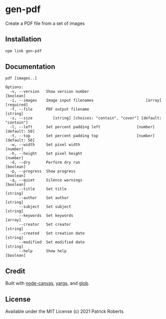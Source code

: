 # gen-pdf

Create a PDF file from a set of images

## Installation

```sh
npm link gen-pdf
```

## Documentation

```
pdf [images..]

Options:
  -v, --version   Show version number                                  [boolean]
  -i, --images    Image input filenames                       [array] [required]
  -f, --file      PDF output filename                                   [string]
  -s, --size         [string] [choices: "contain", "cover"] [default: "contain"]
  -l, --left      Set percent padding left                [number] [default: 50]
  -t, --top       Set percent padding top                 [number] [default: 50]
  -w, --width     Set pixel width                                       [number]
  -h, --height    Set pixel height                                      [number]
  -d, --dry       Perform dry run                                      [boolean]
  -p, --progress  Show progress                                        [boolean]
  -q, --quiet     Silence warnings                                     [boolean]
      --title     Set title                                             [string]
      --author    Set author                                            [string]
      --subject   Set subject                                           [string]
      --keywords  Set keywords                                           [array]
      --creator   Set creator                                           [string]
      --created   Set creation date                                     [string]
      --modified  Set modified date                                     [string]
      --help      Show help                                            [boolean]
```

## Credit

Built with [node-canvas][canvas], [yargs], and [glob].

## License

Available under the MIT License (c) 2021 Patrick Roberts

[canvas]: https://www.npmjs.com/package/canvas
[yargs]: https://www.npmjs.com/package/yargs
[glob]: https://www.npmjs.com/package/glob
